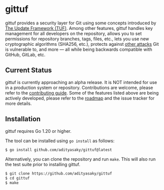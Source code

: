 # gittuf

gittuf provides a security layer for Git using some concepts introduced by [The
Update Framework (TUF)]. Among other features, gittuf handles key management for
all developers on the repository, allows you to set permissions for repository
branches, tags, files, etc., lets you use new cryptographic algorithms (SHA256,
etc.), protects against [other attacks] Git is vulnerable to, and more — all
while being backwards compatible with GitHub, GitLab, etc.

## Current Status

gittuf is currently approaching an alpha release. It is NOT intended for use in
a production system or repository. Contributions are welcome, please refer to
the [contributing guide]. Some of the features listed above are being actively
developed, please refer to the [roadmap] and the issue tracker for more details.

## Installation

gittuf requires Go 1.20 or higher.

The tool can be installed using `go install` as follows:

```bash
$ go install github.com/adityasaky/gittuf@latest
```

Alternatively, you can clone the repository and run `make`. This will also run
the test suite prior to installing gittuf.

```bash
$ git clone https://github.com/adityasaky/gittuf
$ cd gittuf
$ make
```

[The Update Framework (TUF)]: https://theupdateframework.io/
[other attacks]: https://ssl.engineering.nyu.edu/papers/torres_toto_usenixsec-2016.pdf
[contributing guide]: /CONTRIBUTING.md
[roadmap]: /docs/roadmap.md
